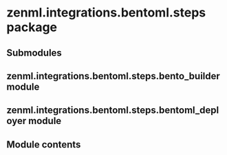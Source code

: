 # zenml.integrations.bentoml.steps package

## Submodules

## zenml.integrations.bentoml.steps.bento_builder module

## zenml.integrations.bentoml.steps.bentoml_deployer module

## Module contents
